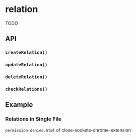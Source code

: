 # relation

TODO

## API

### `createRelation()`

### `updateRelation()`

### `deleteRelation()`

### `checkRelations()`

## Example

### Relations in Single File

`permission-denied.html` of close-sockets-chrome-extension
